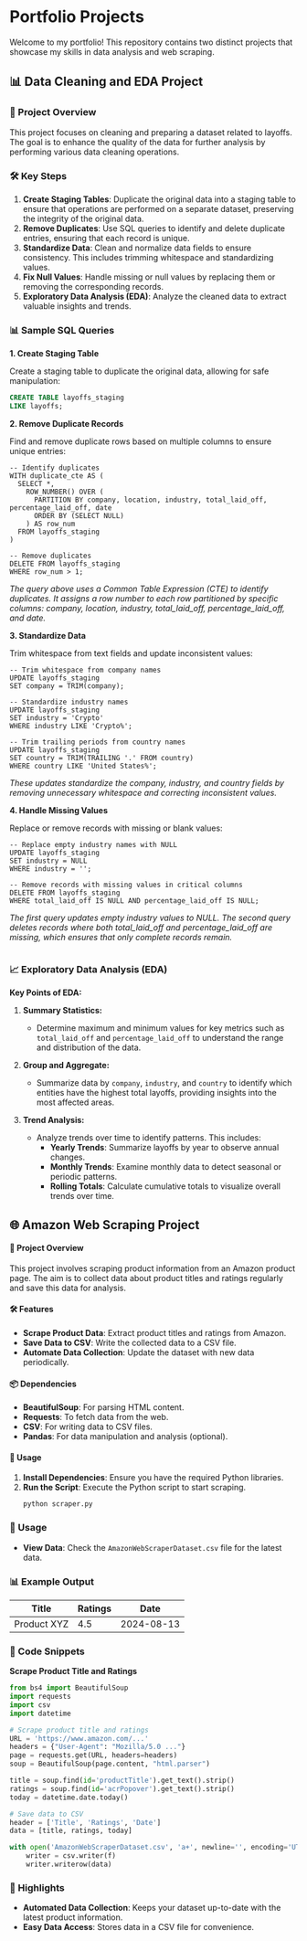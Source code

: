 # Portfolio Projects

Welcome to my portfolio! This repository contains two distinct projects that showcase my skills in data analysis and web scraping.

## 📊 Data Cleaning and EDA Project

### 🚀 Project Overview

This project focuses on cleaning and preparing a dataset related to layoffs. The goal is to enhance the quality of the data for further analysis by performing various data cleaning operations.


### 🛠️ Key Steps

1. **Create Staging Tables**: Duplicate the original data into a staging table to ensure that operations are performed on a separate dataset, preserving the integrity of the original data.
2. **Remove Duplicates**: Use SQL queries to identify and delete duplicate entries, ensuring that each record is unique.
3. **Standardize Data**: Clean and normalize data fields to ensure consistency. This includes trimming whitespace and standardizing values.
4. **Fix Null Values**: Handle missing or null values by replacing them or removing the corresponding records.
5. **Exploratory Data Analysis (EDA)**: Analyze the cleaned data to extract valuable insights and trends.

### 📊 Sample SQL Queries

**1. Create Staging Table**

Create a staging table to duplicate the original data, allowing for safe manipulation:

```sql
CREATE TABLE layoffs_staging
LIKE layoffs;
```

**2. Remove Duplicate Records**

Find and remove duplicate rows based on multiple columns to ensure unique entries:

```
-- Identify duplicates
WITH duplicate_cte AS (
  SELECT *,
    ROW_NUMBER() OVER (
      PARTITION BY company, location, industry, total_laid_off, percentage_laid_off, date
      ORDER BY (SELECT NULL)
    ) AS row_num
  FROM layoffs_staging
)

-- Remove duplicates
DELETE FROM layoffs_staging
WHERE row_num > 1; 
```

*The query above uses a Common Table Expression (CTE) to identify duplicates.
It assigns a row number to each row partitioned by specific columns: company, location, industry, total_laid_off, percentage_laid_off, and date.*


**3. Standardize Data**

Trim whitespace from text fields and update inconsistent values:

```
-- Trim whitespace from company names
UPDATE layoffs_staging
SET company = TRIM(company);

-- Standardize industry names
UPDATE layoffs_staging
SET industry = 'Crypto'
WHERE industry LIKE 'Crypto%';

-- Trim trailing periods from country names
UPDATE layoffs_staging
SET country = TRIM(TRAILING '.' FROM country)
WHERE country LIKE 'United States%';
```
 *These updates standardize the company, industry, and country fields by removing unnecessary whitespace and correcting inconsistent values.*

**4. Handle Missing Values**

Replace or remove records with missing or blank values:

```
-- Replace empty industry names with NULL
UPDATE layoffs_staging
SET industry = NULL
WHERE industry = '';

-- Remove records with missing values in critical columns
DELETE FROM layoffs_staging
WHERE total_laid_off IS NULL AND percentage_laid_off IS NULL;

```
*The first query updates empty industry values to NULL. The second query deletes records where both total_laid_off and percentage_laid_off are missing, which ensures that only complete records remain.*
```
```
### 📈 Exploratory Data Analysis (EDA)

**Key Points of EDA:**

1. **Summary Statistics:**
   - Determine maximum and minimum values for key metrics such as `total_laid_off` and `percentage_laid_off` to understand the range and distribution of the data.

2. **Group and Aggregate:**
   - Summarize data by `company`, `industry`, and `country` to identify which entities have the highest total layoffs, providing insights into the most affected areas.

3. **Trend Analysis:**
   - Analyze trends over time to identify patterns. This includes:
     - **Yearly Trends**: Summarize layoffs by year to observe annual changes.
     - **Monthly Trends**: Examine monthly data to detect seasonal or periodic patterns.
     - **Rolling Totals**: Calculate cumulative totals to visualize overall trends over time.



## 🌐 Amazon Web Scraping Project

#### 🚀 Project Overview

This project involves scraping product information from an Amazon product page. The aim is to collect data about product titles and ratings regularly and save this data for analysis.

#### 🛠️ Features

- **Scrape Product Data**: Extract product titles and ratings from Amazon.
- **Save Data to CSV**: Write the collected data to a CSV file.
- **Automate Data Collection**: Update the dataset with new data periodically.

#### 📦 Dependencies

- **BeautifulSoup**: For parsing HTML content.
- **Requests**: To fetch data from the web.
- **CSV**: For writing data to CSV files.
- **Pandas**: For data manipulation and analysis (optional).

#### 📝 Usage

1. **Install Dependencies**: Ensure you have the required Python libraries.
2. **Run the Script**: Execute the Python script to start scraping.
   ```bash
   python scraper.py
### 📝 Usage

- **View Data**: Check the `AmazonWebScraperDataset.csv` file for the latest data.

### 📊 Example Output

| Title         | Ratings | Date       |
|---------------|---------|------------|
| Product XYZ   | 4.5     | 2024-08-13 |

### 🧩 Code Snippets

**Scrape Product Title and Ratings**

```python
from bs4 import BeautifulSoup
import requests
import csv
import datetime

# Scrape product title and ratings
URL = 'https://www.amazon.com/...'
headers = {"User-Agent": "Mozilla/5.0 ..."}
page = requests.get(URL, headers=headers)
soup = BeautifulSoup(page.content, "html.parser")

title = soup.find(id='productTitle').get_text().strip()
ratings = soup.find(id='acrPopover').get_text().strip()
today = datetime.date.today()

# Save data to CSV
header = ['Title', 'Ratings', 'Date']
data = [title, ratings, today]

with open('AmazonWebScraperDataset.csv', 'a+', newline='', encoding='UTF8') as f:
    writer = csv.writer(f)
    writer.writerow(data)
```
### 🌟 Highlights

- **Automated Data Collection**: Keeps your dataset up-to-date with the latest product information.
- **Easy Data Access**: Stores data in a CSV file for convenience.


